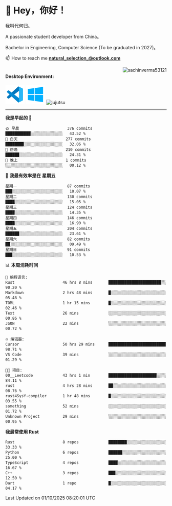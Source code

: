 # 👋 Hey，你好！

我叫代何归。

A passionate student developer from China。

Bachelor in Engineering, Computer Science (To be graduated in 2027)。

📫 How to reach me **natural_selection_@outlook.com**

<div style="display: flex; justify-content: space-between; align-items: flex-start;">
  <div>
    <h4>Desktop Environment: </h4>
    <span>
      <img style="margin: auto;" src="https://raw.githubusercontent.com/sachinverma53121/sachinverma53121/master/icons/vsc.png" alt=vs width="60" height="60"/>
      <img style="margin: auto;" src="https://raw.githubusercontent.com/sachinverma53121/sachinverma53121/master/icons/win10.png" alt=windows10 width="60" height="60"/>
      <img style="margin: auto;" src="https://img2023.cnblogs.com/blog/3292968/202505/3292968-20250515084111916-1835883071.png" alt=jujutsu width="60" height="60"/>
    </span>
  </div>
  <div>
    <img style="margin: auto;" src=https://github-readme-stats.vercel.app/api?username=Natural-selection1&show_icons=true alt=sachinverma53121 />
  </div>
</div>

---

<!--START_SECTION:waka-->
**我是早起的 🐤** 

```text
🌞 早晨                     376 commits         ███████████░░░░░░░░░░░░░░   43.52 % 
🌆 白天                     277 commits         ████████░░░░░░░░░░░░░░░░░   32.06 % 
🌃 傍晚                     210 commits         ██████░░░░░░░░░░░░░░░░░░░   24.31 % 
🌙 晚上                     1 commits           ░░░░░░░░░░░░░░░░░░░░░░░░░   00.12 % 
```
📅 **我最有效率是在 星期五** 

```text
星期一                      87 commits          ███░░░░░░░░░░░░░░░░░░░░░░   10.07 % 
星期二                      130 commits         ████░░░░░░░░░░░░░░░░░░░░░   15.05 % 
星期三                      124 commits         ████░░░░░░░░░░░░░░░░░░░░░   14.35 % 
星期四                      146 commits         ████░░░░░░░░░░░░░░░░░░░░░   16.90 % 
星期五                      204 commits         ██████░░░░░░░░░░░░░░░░░░░   23.61 % 
星期六                      82 commits          ██░░░░░░░░░░░░░░░░░░░░░░░   09.49 % 
星期日                      91 commits          ███░░░░░░░░░░░░░░░░░░░░░░   10.53 % 
```


📊 **本周消耗时间** 

```text
💬 编程语言: 
Rust                     46 hrs 8 mins       ███████████████████████░░   90.20 % 
Markdown                 2 hrs 48 mins       █░░░░░░░░░░░░░░░░░░░░░░░░   05.48 % 
TOML                     1 hr 15 mins        █░░░░░░░░░░░░░░░░░░░░░░░░   02.46 % 
Text                     26 mins             ░░░░░░░░░░░░░░░░░░░░░░░░░   00.86 % 
JSON                     22 mins             ░░░░░░░░░░░░░░░░░░░░░░░░░   00.72 % 

🔥 编辑器: 
Cursor                   50 hrs 29 mins      █████████████████████████   98.71 % 
VS Code                  39 mins             ░░░░░░░░░░░░░░░░░░░░░░░░░   01.29 % 

🐱‍💻 项目: 
00__Leetcode             43 hrs 1 min        █████████████████████░░░░   84.11 % 
rust                     4 hrs 28 mins       ██░░░░░░░░░░░░░░░░░░░░░░░   08.76 % 
rust4SysY-compiler       1 hr 48 mins        █░░░░░░░░░░░░░░░░░░░░░░░░   03.55 % 
something                52 mins             ░░░░░░░░░░░░░░░░░░░░░░░░░   01.72 % 
Unknown Project          29 mins             ░░░░░░░░░░░░░░░░░░░░░░░░░   00.95 % 
```

**我最常使用 Rust** 

```text
Rust                     8 repos             ████████░░░░░░░░░░░░░░░░░   33.33 % 
Python                   6 repos             ██████░░░░░░░░░░░░░░░░░░░   25.00 % 
TypeScript               4 repos             ████░░░░░░░░░░░░░░░░░░░░░   16.67 % 
C++                      3 repos             ███░░░░░░░░░░░░░░░░░░░░░░   12.50 % 
Dart                     1 repo              █░░░░░░░░░░░░░░░░░░░░░░░░   04.17 % 
```




 Last Updated on 01/10/2025 08:20:01 UTC
<!--END_SECTION:waka-->
